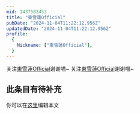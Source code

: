 ```yaml
---
mid: 1437582453
title: "東雪蓮Official"
pubDate: "2024-11-04T11:22:12.956Z"
updatedDate: "2024-11-04T11:22:12.956Z"
profile:
  {
    Nickname: ["東雪蓮Official"],
  }
---
```


关注[東雪蓮Official](https://space.bilibili.com/1437582453)谢谢喵~ 关注[東雪蓮Official](https://space.bilibili.com/1437582453)谢谢喵~

## 此条目有待补充
你可以在[这里](https://github.com/Yuhanawa/VTuber.ICU/edit/master/src/content/v/東雪蓮Official/index.md)编辑本文
